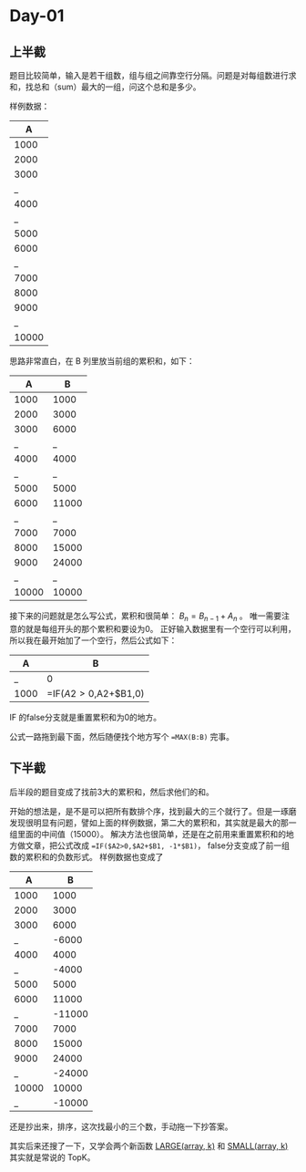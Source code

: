 # Day-01

## 上半截

题目比较简单，输入是若干组数，组与组之间靠空行分隔。问题是对每组数进行求和，找总和（sum）最大的一组，问这个总和是多少。

样例数据：

| A      | 
|  ---   | 
| 1000   |
| 2000   |
| 3000   |
| _      |
| 4000   |
| _      |
| 5000   |
| 6000   |
| _      |
| 7000   |
| 8000   |
| 9000   |
| _      |
| 10000  |

思路非常直白，在 B 列里放当前组的累积和，如下：

| A      |  B     |
|  ---   | ---    | 
| 1000   | 1000   |
| 2000   | 3000   |
| 3000   | 6000   |
| _      | _      |
| 4000   | 4000   |
| _      | _      |
| 5000   | 5000   |
| 6000   | 11000  |
| _      | _      |
| 7000   | 7000   |
| 8000   | 15000  |
| 9000   | 24000  |
| _      | _      |
| 10000  | 10000  |

接下来的问题就是怎么写公式，累积和很简单： $B_n = B_{n-1} + A_n$ 。
唯一需要注意的就是每组开头的那个累积和要设为0。 正好输入数据里有一个空行可以利用，所以我在最开始加了一个空行，然后公式如下：

| A      |  B                    |
|  ---   | ---                   | 
| _      | 0                     |
| 1000   | =IF($A2>0,$A2+$B1,0)  |

IF 的false分支就是重置累积和为0的地方。

公式一路拖到最下面，然后随便找个地方写个 `=MAX(B:B)` 完事。

## 下半截

后半段的题目变成了找前3大的累积和，然后求他们的和。

开始的想法是，是不是可以把所有数排个序，找到最大的三个就行了。但是一琢磨发现很明显有问题，譬如上面的样例数据，第二大的累积和，其实就是最大的那一组里面的中间值（15000）。
解决方法也很简单，还是在之前用来重置累积和的地方做文章，把公式改成 ` =IF($A2>0,$A2+$B1, -1*$B1) `， false分支变成了前一组数的累积和的负数形式。
样例数据也变成了


| A      |  B     |
|  ---   | ---    | 
| 1000   | 1000   |
| 2000   | 3000   |
| 3000   | 6000   |
| _      | -6000  |
| 4000   | 4000   |
| _      | -4000  |
| 5000   | 5000   |
| 6000   | 11000  |
| _      | -11000 |
| 7000   | 7000   |
| 8000   | 15000  |
| 9000   | 24000  |
| _      | -24000 |
| 10000  | 10000  |
| _      | -10000 |

还是抄出来，排序，这次找最小的三个数，手动拖一下抄答案。

其实后来还搜了一下，又学会两个新函数 [LARGE(array, k)](https://support.microsoft.com/en-us/office/large-function-3af0af19-1190-42bb-bb8b-01672ec00a64) 和 [SMALL(array, k)](https://support.microsoft.com/en-us/office/small-function-17da8222-7c82-42b2-961b-14c45384df07)
其实就是常说的 TopK。

